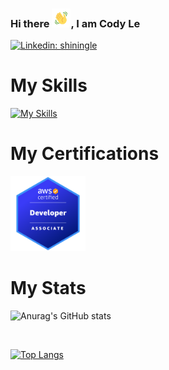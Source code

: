 ### Hi there <img src="./wave.gif" alt="Waving hand animated gif" height="30" width="30" />, I am Cody Le
 
<!--
**Codyle212/Codyle212** is a ✨ _special_ ✨ repository because its `README.md` (this file) appears on your GitHub profile.

Here are some ideas to get you started:
 🎈 I’m a software developer with experience in front-end and back-end technologies, I bring a strong understanding of modern web development practices to every project I work on. With expertise in building RESTful APIs using frameworks such as Express.js and Django, as well as proficiency in popular front-end libraries such as React and Redux, I have the ability to create robust and efficient applications that meet the needs of clients and users alike. Alongside my technical skills, I am a collaborative team player with a strong work ethic and a commitment to delivering high-quality work on time and on budget. Whether working on a large-scale project or a small prototype, I am passionate about solving complex problems and bringing innovative solutions to life.
- 🔭 I’m currently working on ...
- 🌱 I’m currently learning ...
- 👯 I’m looking to collaborate on ...
- 🤔 I’m looking for help with ...
- 💬 Ask me about ...
- 📫 How to reach me: ...
- 😄 Pronouns: ...
- ⚡ Fun fact: ...
-->

[![Linkedin: shiningle](https://img.shields.io/badge/-thaianebraga-blue?style=flat-square&logo=Linkedin&logoColor=white&link=https://www.linkedin.com/in/shiningle/)](https://www.linkedin.com/in/shiningle/)

# My Skills
[![My Skills](https://skillicons.dev/icons?i=html,css,tailwind,materialui,js,ts,react,redux,vite,nodejs,express,next,postman,postgres,mongodb,py,cpp,aws,azure,docker,kubernetes,go&perline=8)](https://skillicons.dev)

# My Certifications
<a href="https://www.credly.com/badges/8a700487-49a9-44c9-97bf-19b5e8b829a7/public_url"><img src="./aws-certified-developer-associate.png?raw=true" width="120" height="120"></a>

# My Stats

![Anurag's GitHub stats](https://github-readme-stats.vercel.app/api?username=Codyle212&show_icons=true&theme=radical)

<br>

[![Top Langs](https://github-readme-stats.vercel.app/api/top-langs/?username=Codyle212&layout=compact)](https://github.com/anuraghazra/github-readme-stats)

